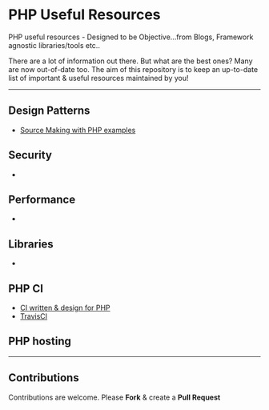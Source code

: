 # PHP Useful Resources

PHP useful resources - Designed to be Objective...from Blogs, Framework agnostic libraries/tools etc..

There are a lot of information out there. But what are the best ones? Many are now out-of-date too. The aim of this repository is to keep an up-to-date list of important & useful resources maintained by you!

---

## Design Patterns

* [Source Making with PHP examples](http://sourcemaking.com/design_patterns)

## Security

* 

## Performance

* 

## Libraries

* 

## PHP CI

* [CI written & design for PHP](https://www.phptesting.org)
* [TravisCI](http://docs.travis-ci.com/user/languages/php/)

## PHP hosting

---

## Contributions

Contributions are welcome. Please **Fork** & create a **Pull Request**

